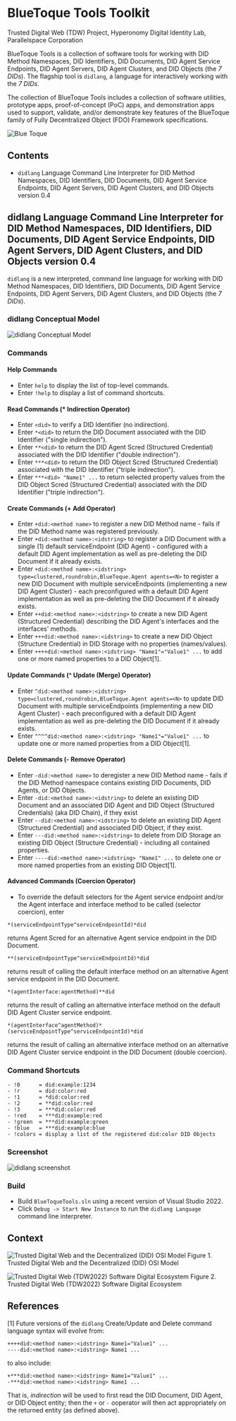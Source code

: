 ﻿# BlueToque Tools Toolkit
Trusted Digital Web (TDW) Project, Hyperonomy Digital Identity Lab, Parallelspace Corporation

BlueToque Tools is a collection of software tools for working with DID Method Namespaces, DID Identifiers, DID Documents, DID Agent Service Endpoints, DID Agent Servers, DID Agent Clusters, and DID Objects (the _7 DIDs_). The flagship tool is `didlang`, a language for interactively working with the _7 DIDs_.

The collection of BlueToque Tools includes a collection of software utilities, prototype apps, proof-of-concept (PoC) apps, and demonstration apps used to support, validate, and/or demonstrate key features of
the BlueToque family of Fully Decentralized Object (FDO) Framework specifications.

![Blue Toque](images/bluetoquelogo2.jpg)

## Contents

- `didlang` Language Command Line Interpreter for DID Method Namespaces, DID Identifiers, DID Documents, DID Agent Service Endpoints, DID Agent Servers, DID Agent Clusters, and DID Objects version 0.4

## didlang Language Command Line Interpreter for DID Method Namespaces, DID Identifiers, DID Documents, DID Agent Service Endpoints, DID Agent Servers, DID Agent Clusters, and DID Objects version 0.4

`didlang` is a new interpreted, command line language for working with DID Method Namespaces, DID Identifiers, DID Documents, DID Agent Service Endpoints, DID Agent Servers, DID Agent Clusters, and DID Objects (the _7 DIDs_).

### didlang Conceptual Model

![didlang Conceptual Model](images/didlang%20Conceptual%20Model%200.1.png)

### Commands

#### Help Commands

- Enter `help` to display the list of top-level commands.
- Enter `!help` to display a list of command shortcuts.

#### Read Commands (* Indirection Operator)

- Enter `<did>` to verify a DID Identifier (no indirection).
- Enter `*<did>` to return the DID Document associated with the DID Identifier ("single indirection").
- Enter `**<did>` to return the DID Agent Scred (Structured Credential) 
associated with the DID Identifier ("double indirection").
- Enter `***<did>` to return the DID Object Scred (Structured Credential) 
associated with the DID Identifier ("triple indirection").
- Enter `***<did> "Name1" ...` to return selected property values from the DID Object Scred (Structured Credential) 
associated with the DID Identifier ("triple indirection").

#### Create Commands (+ Add Operator)

- Enter `+did:<method name>` to register a new DID Method name - fails if the DID Method name was registered previously.
- Enter `+did:<method name>:<idstring>` to register a DID Document with a single (1) default serviceEndpoint 
(DID Agent) - configured with a default DID Agent implementation as well as pre-deleting the DID Document if it already exists.
- Enter `+did:<method name>:<idstring> type=clustered,roundrobin,BlueToque.Agent agents=<N>` to register a new DID Document with multiple serviceEndpoints (implementing a new DID Agent Cluster) - each preconfigured with a default DID Agent implementation as well as pre-deleting the DID Document if it already exists.
- Enter `++did:<method name>:<idstring>` to create a new DID Agent (Structured Credential) describing the DID Agent's interfaces and the interfaces' methods.
- Enter `+++did:<method name>:<idstring>` to create a new DID Object (Structure Credential) in DID Storage with no properties (names/values).
- Enter `++++did:<method name>:<idstring> "Name1"="Value1" ...` to add one or more named properties to a DID Object[1].

#### Update Commands (^ Update (Merge) Operator)

- Enter `^did:<method name>:<idstring> type=clustered,roundrobin,BlueToque.Agent agents=<N>` to update DID Document with multiple serviceEndpoints (implementing a new DID Agent Cluster) - each preconfigured with a default DID Agent implementation as well as pre-deleting the DID Document if it already exists.
- Enter `^^^^did:<method name>:<idstring> "Name1"="Value1" ...` to update one or more named properties from a DID Object[1].

#### Delete Commands (- Remove Operator)

- Enter `-did:<method name>` to deregister a new DID Method name - fails if the DID Method namespace contains existing
DID Documents, DID Agents, or DID Objects.
- Enter `-did:<method name>:<idstring>` to delete an existing DID Document and an associated DID Agent and DID Object (Structured Credentials) (aka DID Chain), if they exist
- Enter `--did:<method name>:<idstring>` to delete an existing DID Agent (Structured Credential) and associated DID Object, if they exist.
- Enter `---did:<method name>:<idstring>` to delete from DID Storage an existing DID Object (Structure Credential) - including all contained properties.
- Enter `----did:<method name>:<idstring> "Name1" ...` to delete one or more named properties from an existing DID Object[1]. 

#### Advanced Commands (Coercion Operator)

- To override the default selectors for the Agent service endpoint and/or the Agent interface and interface method to be called (selector coercion), enter
```
*(serviceEndpointType^serviceEndpointId)*did
```
returns Agent Scred for an alternative Agent service endpoint in the DID Document.
```
**(serviceEndpointType^serviceEndpointId)*did
```
returns result of calling the default interface method on an alternative Agent service endpoint in the DID Document.
```
*(agentInterface:agentMethod)**did
```
returns the result of calling an alternative interface method on the default DID Agent Cluster service endpoint.
```
*(agentInterface^agentMethod)*(serviceEndpointType^serviceEndpointId)*did
```
returns the result of calling an alternative interface method on an alternative DID Agent Cluster service endpoint in the DID Document (double coercion).

### Command Shortcuts

```
- !0      = did:example:1234
- !r      = did:color:red
- !1      = *did:color:red
- !2      = **did:color:red
- !3      = ***did:color:red
- !red    = ***did:example:red
- !green  = ***did:example:green
- !blue   = ***did:example:blue
- !colors = display a list of the registered did:color DID Objects
```

### Screenshot

![didlang screenshot](images/didlang-webcast-0.2.png)

### Build

- Build `BlueToqueTools.sln` using a recent version of Visual Studio 2022.
- Click `Debug -> Start New Instance` to run 
the `didlang Language` command line interpreter.

## Context

![Trusted Digital Web and the Decentralized (DID) OSI Model](images/TDW-DID%20Method%20Spaces%200.8.png)
Figure 1. Trusted Digital Web and the Decentralized (DID) OSI Model

![Trusted Digital Web (TDW2022) Software Digital Ecosystem](images/TDW2022%20Software%20Digital%20Ecosystem%200.3.png)
Figure 2. Trusted Digital Web (TDW2022) Software Digital Ecosystem

## References

[1] Future versions of the `didlang` Create/Update and Delete command language syntax will evolve from:
```
++++did:<method name>:<idstring> Name1="Value1" ...
----did:<method name>:<idstring> Name1 ...
```
to also include:
```
+***did:<method name>:<idstring> Name1="Value1" ...
-***did:<method name>:<idstring> Name1 ...
```
That is, _indirection_ will be used to first read the DID Document, DID Agent, or DID Object entity;
then the `+` or `-` ooperator will then act appropriately on the returned entity (as defined above).
